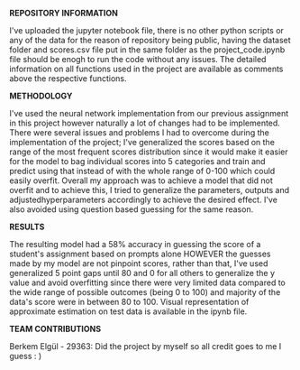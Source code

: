 
**REPOSITORY INFORMATION**

I've uploaded the jupyter notebook file, there is no other python scripts or any of the data for the reason of repository being public, 
having the dataset folder and scores.csv file put in the same folder as the project_code.ipynb file should be enogh to run the code without any issues. 
The detailed information on all functions used in the project are available as comments above the respective functions.


**METHODOLOGY**

I've used the neural network implementation from our previous assignment in this project however naturally a lot of changes had to be implemented. There were several issues and problems I had to overcome during the implementation of the project; I've generalized the scores based on the range of the most frequent scores distribution since it would make it easier for the model to bag individual scores into 5 categories and train and predict using that instead of with the whole range of 0-100 which could easily overfit. Overall my approach was to achieve a model that did not overfit and to achieve this, I tried to generalize the parameters, outputs and adjustedhyperparameters accordingly to achieve the desired effect. I've also avoided using question based guessing for the same reason. 


**RESULTS**

The resulting model had a 58% accuracy in guessing the score of a student's assignment based on prompts alone HOWEVER the guesses made by my model are not pinpoint scores, rather than that, I've used generalized 5 point gaps until 80 and 0 for all others to generalize the y value and avoid overfitting since there were very limited data compared to the wide range of possible outcomes (being 0 to 100) and majority of the data's score were in between 80 to 100. Visual representation of approximate estimation on test data is available in the ipynb file.


**TEAM CONTRIBUTIONS** 

Berkem Elgül - 29363: Did the project by myself so all credit goes to me I guess : )

